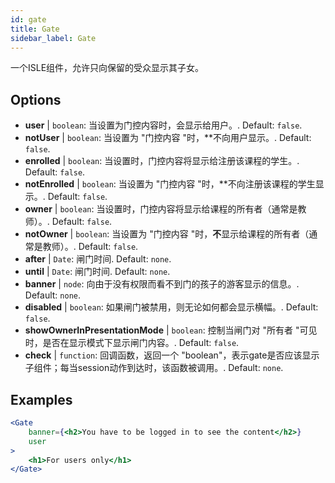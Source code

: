 ```yaml
---
id: gate 
title: Gate
sidebar_label: Gate
---
```


一个ISLE组件，允许只向保留的受众显示其子女。

## Options

* __user__ | `boolean`: 当设置为门控内容时，会显示给用户。. Default: `false`.
* __notUser__ | `boolean`: 当设置为 "门控内容 "时，**不向用户显示。. Default: `false`.
* __enrolled__ | `boolean`: 当设置时，门控内容将显示给注册该课程的学生。. Default: `false`.
* __notEnrolled__ | `boolean`: 当设置为 "门控内容 "时，**不向注册该课程的学生显示。. Default: `false`.
* __owner__ | `boolean`: 当设置时，门控内容将显示给课程的所有者（通常是教师）。. Default: `false`.
* __notOwner__ | `boolean`: 当设置为 "门控内容 "时，**不**显示给课程的所有者（通常是教师）。. Default: `false`.
* __after__ | `Date`: 闸门时间. Default: `none`.
* __until__ | `Date`: 闸门时间. Default: `none`.
* __banner__ | `node`: 向由于没有权限而看不到门的孩子的游客显示的信息。. Default: `none`.
* __disabled__ | `boolean`: 如果闸门被禁用，则无论如何都会显示横幅。. Default: `false`.
* __showOwnerInPresentationMode__ | `boolean`: 控制当闸门对 "所有者 "可见时，是否在显示模式下显示闸门内容。. Default: `false`.
* __check__ | `function`: 回调函数，返回一个 "boolean"，表示gate是否应该显示子组件；每当session动作到达时，该函数被调用。. Default: `none`.


## Examples

```jsx live
<Gate 
    banner={<h2>You have to be logged in to see the content</h2>}
    user 
>
    <h1>For users only</h1>
</Gate>
``` 



